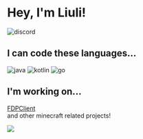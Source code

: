 # Hey, I'm Liuli!
![discord](https://discord.c99.nl/widget/theme-1/764439594141220874.png)
## I can code these languages...
![java](https://img.shields.io/badge/-java-blue?style=for-the-badge&logo=java&logoColor=white)
![kotlin](https://img.shields.io/badge/-kotlin-blue?style=for-the-badge&logo=kotlin&logoColor=white)
![go](https://img.shields.io/badge/-golang-blue?style=for-the-badge&logo=go&logoColor=white)
## I'm working on...
[FDPClient](https://github.com/UnlegitMC/FDPClient)  
and other minecraft related projects!

![](https://github-readme-stats.vercel.app/api?username=liulihaocai&show_icons=true&theme=dracula)
